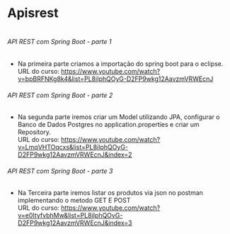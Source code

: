 # Apisrest <h1>
###### API REST com Spring Boot - parte 1
  * Na primeira parte criamos a importação do spring boot para o eclipse. <br>
     URL do curso: <link>https://www.youtube.com/watch?v=bpBRFNKg8k4&list=PL8iIphQOyG-D2FP9wkg12AavzmVRWEcnJ</link>

###### API REST com Spring Boot - parte 2
  * Na segunda parte iremos criar um Model utilizando JPA, configurar o Banco de Dados Postgres no application.properties e criar um Repository. <br>
    URL do curso: https://www.youtube.com/watch?v=LmqVHTOqcxs&list=PL8iIphQOyG-D2FP9wkg12AavzmVRWEcnJ&index=2

###### API REST com Spring Boot - parte 3
  * Na Terceira parte iremos listar os produtos via json no postman implementando o metodo GET E POST<br>
    URL do curso: https://www.youtube.com/watch?v=e0ItyfvbhMw&list=PL8iIphQOyG-D2FP9wkg12AavzmVRWEcnJ&index=3
